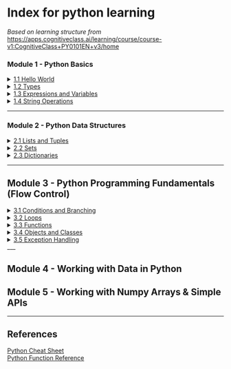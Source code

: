 # Index for python learning
*Based on learning structure from*  
https://apps.cognitiveclass.ai/learning/course/course-v1:CognitiveClass+PY0101EN+v3/home

### Module 1 - Python Basics
<details>
<summary><a href="\1 Python Basics\1.1 Hello World.md">1.1 Hello World</a></summary>
Subsections Here
</details>

<details>
<summary><a href="\1 Python Basics\1.2 Types.md">1.2 Types</a></summary>
Subsections Here
</details>

<details>
<summary><a href="\1 Python Basics\1.3 Expressions and Variables.md">1.3 Expressions and Variables</a></summary>
Subsections Here
</details>

<details>
<summary><a href="\1 Python Basics\1.4 String Operations.md">1.4 String Operations</a></summary>
Subsections Here
</details>


___
### Module 2 - Python Data Structures
<details>
<summary><a href="\2 Python Data Structures\2.1 Lists and Tuples.md">2.1 Lists and Tuples</a></summary>
Subsections Here
</details>

<details>
<summary><a href="\2 Python Data Structures\2.2 Sets.md">2.2 Sets</a></summary>
Subsections Here
</details>

<details>
<summary><a href="\2 Python Data Structures\2.3 Dictionaries.md">2.3 Dictionaries</a></summary>
Subsections Here
</details>

___

## Module 3 - Python Programming Fundamentals (Flow Control)
<details>
<summary><a href="\3 Python Programming Fundamentals (Flow Control)\3.1 Conditions and Branching.md">3.1 Conditions and Branching</a></summary>
Subsections Here
</details>
 
<details>
<summary><a href="\3 Python Programming Fundamentals (Flow Control)\3.2 Loops.md">3.2 Loops</a></summary>
Subsections Here
</details>
 
<details>
<summary><a href="\3 Python Programming Fundamentals (Flow Control)\3.3 Functions.md">3.3 Functions</a></summary>
Subsections Here
</details>

<details>
<summary><a href="\3 Python Programming Fundamentals (Flow Control)\3.4 Objects and Classes.md">3.4 Objects and Classes</a></summary>
Subsections Here
</details>

<details>
<summary><a href="\3 Python Programming Fundamentals (Flow Control)\3.5 Exception Handling.md">3.5 Exception Handling</a></summary>

Subsections Here

</details>
___

## Module 4 - Working with Data in Python


## Module 5 - Working with Numpy Arrays & Simple APIs

___
## References
<a href="\References\Python Cheat Sheet.pdf">Python Cheat Sheet</a>  
<a href="\References\Python Function Reference.pdf">Python Function Reference</a>